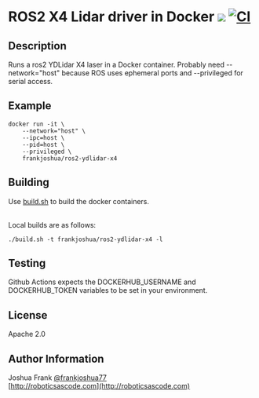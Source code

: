 # ROS2 X4 Lidar driver in Docker [![](https://img.shields.io/docker/pulls/frankjoshua/ros2-ydlidar-x4)](https://hub.docker.com/r/frankjoshua/ros2-ydlidar-x4) [![CI](https://github.com/frankjoshua/docker-ros2-ydlidar-x4/workflows/CI/badge.svg)](https://github.com/frankjoshua/docker-ros2-ydlidar-x4/actions)

## Description

Runs a ros2 YDLidar X4 laser in a Docker container. Probably need --network="host" because ROS uses ephemeral ports and --privileged for serial access.

## Example

```
docker run -it \
    --network="host" \
    --ipc=host \
    --pid=host \
    --privileged \
    frankjoshua/ros2-ydlidar-x4
```

## Building

Use [build.sh](build.sh) to build the docker containers.

<br>Local builds are as follows:

```
./build.sh -t frankjoshua/ros2-ydlidar-x4 -l
```

## Testing

Github Actions expects the DOCKERHUB_USERNAME and DOCKERHUB_TOKEN variables to be set in your environment.

## License

Apache 2.0

## Author Information

Joshua Frank [@frankjoshua77](https://www.twitter.com/@frankjoshua77)
<br>
[http://roboticsascode.com](http://roboticsascode.com)
